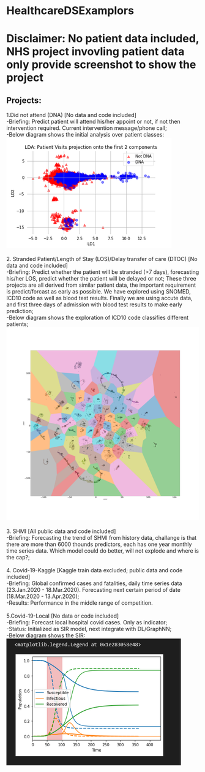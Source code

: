 # HealthcareDSExamplors
 # Disclaimer: No patient data included, NHS project invovling patient data only provide screenshot to show the project <br/>
## Projects: <br/>
 1.Did not attend (DNA) [No data and code included] <br/>
  -Briefing: Predict patient will attend his/her appoint or not, if not then intervention required. Current intervention message/phone call;<br/>
  -Below diagram shows the initial analysis over patient classes:<br/>
  ![Patient Clusters](/DNA/Patient%20Visits%20LDA_2015_4.png)<br/>
  <br/>
 2. Stranded Patient/Length of Stay (LOS)/Delay transfer of care (DTOC) [No data and code included]<br/>
  -Briefing: Predict whether the patient will be stranded (>7 days), forecasting his/her LOS, predict whether the patient will be delayed or not; These three projects are all derived from similar patient data, the important requirement is predict/forcast as early as possible. We have explored using SNOMED, ICD10 code as well as blood test results. Finally we are using accute data, and first three days of admission with blood test results to make early prediction; <br/>
  -Below diagram shows the exploration of ICD10 code classifies different patients; <br/>
  ![Patient Clusters ICD10](/StrandedLOSDTOC/100cluster.png)<br/>
  <br/>
 3. SHMI [All public data and code included]<br/>
  -Briefing: Forecasting the trend of SHMI from history data, challange is that there are more than 6000 thounds predictors, each has one year monthly time series data. Which model could do better, will not explode and where is the cap?; <br/> 
  <br/>
 4. Covid-19-Kaggle [Kaggle train data excluded; public data and code included]<br/>
  -Briefing: Global confirmed cases and fatalities, daily time series data (23.Jan.2020 - 18.Mar.2020). Forecasting next certain period of date (18.Mar.2020 - 13.Apr.2020); <br/>
  -Results: Performance in the middle range of competition.<br/>
 <br/>
 5.Covid-19-Local [No data or code included]<br/>
  -Briefing: Forecast local hospital covid cases. Only as indicator; <br/>
  -Status: Initialized as SIR model, next integrate with DL/GraphNN;<br/>
  -Below diagram shows the SIR: <br/>
  ![SIR](/covid-19-local/Capture.PNG)<br/>
 
